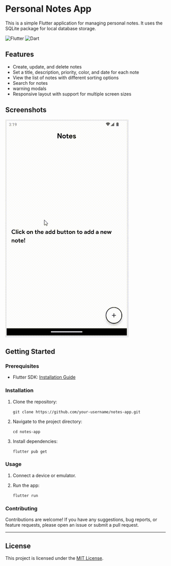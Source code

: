 # Personal Notes App

This is a simple Flutter application for managing personal notes. It uses the SQLite package for local database storage.

![Flutter](https://img.icons8.com/color/48/flutter.png)
![Dart](https://img.icons8.com/color/48/dart.png)

## Features

- Create, update, and delete notes
- Set a title, description, priority, color, and date for each note
- View the list of notes with different sorting options
- Search for notes
- warning modals
- Responsive layout with support for multiple screen sizes

## Screenshots

![GIF - PROJETC](https://github.com/matheuslara01/personal-notes/blob/main/notes.gif)

## Getting Started

### Prerequisites

- Flutter SDK: [Installation Guide](https://flutter.dev/docs/get-started/install)

### Installation

1. Clone the repository:

   `git clone https://github.com/your-username/notes-app.git`

2. Navigate to the project directory:
   
   `cd notes-app`
   
3. Install dependencies:
   
   `flutter pub get`

### Usage

1. Connect a device or emulator.
2. Run the app:
   
   `flutter run`
   
### Contributing

Contributions are welcome! If you have any suggestions, bug reports, or feature requests, please open an issue or submit a pull request.

---

## License

This project is licensed under the [MIT License](https://opensource.org/licenses/MIT).
